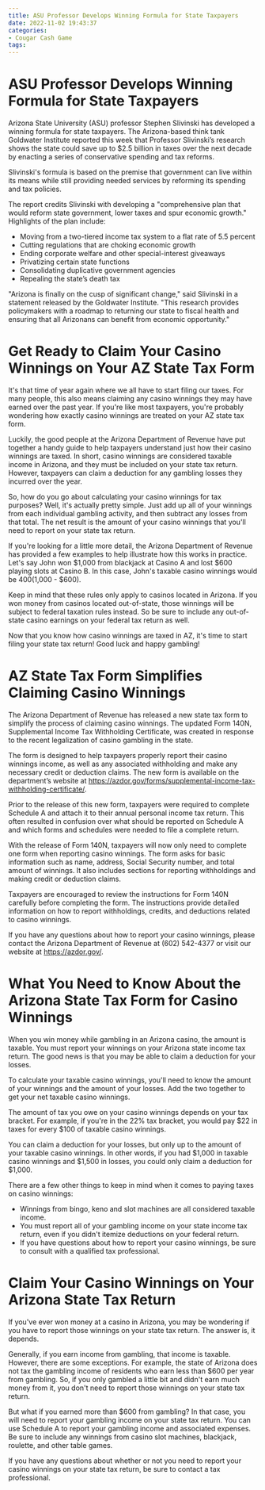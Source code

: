 ```yaml
---
title: ASU Professor Develops Winning Formula for State Taxpayers 
date: 2022-11-02 19:43:37
categories:
- Cougar Cash Game
tags:
---
```



#  ASU Professor Develops Winning Formula for State Taxpayers 

Arizona State University (ASU) professor Stephen Slivinski has developed a winning formula for state taxpayers. The Arizona-based think tank Goldwater Institute reported this week that Professor Slivinski’s research shows the state could save up to $2.5 billion in taxes over the next decade by enacting a series of conservative spending and tax reforms.

Slivinski's formula is based on the premise that government can live within its means while still providing needed services by reforming its spending and tax policies.

The report credits Slivinski with developing a "comprehensive plan that would reform state government, lower taxes and spur economic growth." Highlights of the plan include: 

* Moving from a two-tiered income tax system to a flat rate of 5.5 percent 
* Cutting regulations that are choking economic growth 
* Ending corporate welfare and other special-interest giveaways 
* Privatizing certain state functions 
* Consolidating duplicative government agencies 
* Repealing the state’s death tax 

"Arizona is finally on the cusp of significant change," said Slivinski in a statement released by the Goldwater Institute. "This research provides policymakers with a roadmap to returning our state to fiscal health and ensuring that all Arizonans can benefit from economic opportunity."

#  Get Ready to Claim Your Casino Winnings on Your AZ State Tax Form 

It's that time of year again where we all have to start filing our taxes. For many people, this also means claiming any casino winnings they may have earned over the past year. If you're like most taxpayers, you're probably wondering how exactly casino winnings are treated on your AZ state tax form.

Luckily, the good people at the Arizona Department of Revenue have put together a handy guide to help taxpayers understand just how their casino winnings are taxed. In short, casino winnings are considered taxable income in Arizona, and they must be included on your state tax return. However, taxpayers can claim a deduction for any gambling losses they incurred over the year.

So, how do you go about calculating your casino winnings for tax purposes? Well, it's actually pretty simple. Just add up all of your winnings from each individual gambling activity, and then subtract any losses from that total. The net result is the amount of your casino winnings that you'll need to report on your state tax return.

If you're looking for a little more detail, the Arizona Department of Revenue has provided a few examples to help illustrate how this works in practice. Let's say John won $1,000 from blackjack at Casino A and lost $600 playing slots at Casino B. In this case, John's taxable casino winnings would be $400 ($1,000 - $600).

Keep in mind that these rules only apply to casinos located in Arizona. If you won money from casinos located out-of-state, those winnings will be subject to federal taxation rules instead. So be sure to include any out-of-state casino earnings on your federal tax return as well.

Now that you know how casino winnings are taxed in AZ, it's time to start filing your state tax return! Good luck and happy gambling!

#  AZ State Tax Form Simplifies Claiming Casino Winnings 

The Arizona Department of Revenue has released a new state tax form to simplify the process of claiming casino winnings. The updated Form 140N, Supplemental Income Tax Withholding Certificate, was created in response to the recent legalization of casino gambling in the state.

The form is designed to help taxpayers properly report their casino winnings income, as well as any associated withholding and make any necessary credit or deduction claims. The new form is available on the department’s website at https://azdor.gov/forms/supplemental-income-tax-withholding-certificate/.

Prior to the release of this new form, taxpayers were required to complete Schedule A and attach it to their annual personal income tax return. This often resulted in confusion over what should be reported on Schedule A and which forms and schedules were needed to file a complete return.

With the release of Form 140N, taxpayers will now only need to complete one form when reporting casino winnings. The form asks for basic information such as name, address, Social Security number, and total amount of winnings. It also includes sections for reporting withholdings and making credit or deduction claims.

Taxpayers are encouraged to review the instructions for Form 140N carefully before completing the form. The instructions provide detailed information on how to report withholdings, credits, and deductions related to casino winnings.

If you have any questions about how to report your casino winnings, please contact the Arizona Department of Revenue at (602) 542-4377 or visit our website at https://azdor.gov/.

#  What You Need to Know About the Arizona State Tax Form for Casino Winnings 

When you win money while gambling in an Arizona casino, the amount is taxable. You must report your winnings on your Arizona state income tax return. The good news is that you may be able to claim a deduction for your losses. 

To calculate your taxable casino winnings, you'll need to know the amount of your winnings and the amount of your losses. Add the two together to get your net taxable casino winnings. 

The amount of tax you owe on your casino winnings depends on your tax bracket. For example, if you're in the 22% tax bracket, you would pay $22 in taxes for every $100 of taxable casino winnings. 

You can claim a deduction for your losses, but only up to the amount of your taxable casino winnings. In other words, if you had $1,000 in taxable casino winnings and $1,500 in losses, you could only claim a deduction for $1,000. 

There are a few other things to keep in mind when it comes to paying taxes on casino winnings: 

- Winnings from bingo, keno and slot machines are all considered taxable income.
- You must report all of your gambling income on your state income tax return, even if you didn't itemize deductions on your federal return.
- If you have questions about how to report your casino winnings, be sure to consult with a qualified tax professional.

#  Claim Your Casino Winnings on Your Arizona State Tax Return

If you've ever won money at a casino in Arizona, you may be wondering if you have to report those winnings on your state tax return. The answer is, it depends.

Generally, if you earn income from gambling, that income is taxable. However, there are some exceptions. For example, the state of Arizona does not tax the gambling income of residents who earn less than $600 per year from gambling. So, if you only gambled a little bit and didn't earn much money from it, you don't need to report those winnings on your state tax return.

But what if you earned more than $600 from gambling? In that case, you will need to report your gambling income on your state tax return. You can use Schedule A to report your gambling income and associated expenses. Be sure to include any winnings from casino slot machines, blackjack, roulette, and other table games.

If you have any questions about whether or not you need to report your casino winnings on your state tax return, be sure to contact a tax professional.